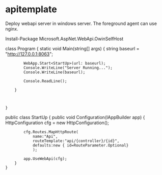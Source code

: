 # apitemplate

Deploy webapi server in windows server.
The foreground agent can use nginx.




Install-Package Microsoft.AspNet.WebApi.OwinSelfHost



 class Program
    {
        static void Main(string[] args)
        {
            string baseurl = "http://127.0.0.1:8063";

            WebApp.Start<StartUp>(url: baseurl);
            Console.WriteLine("Server Running...");
            Console.WriteLine(baseurl);

            Console.ReadLine();

        }


       
    }

   public  class  StartUp
    {
        public void Configuration(IAppBuilder app)
        {
            HttpConfiguration cfg = new HttpConfiguration();

            cfg.Routes.MapHttpRoute(
                name:"Api",
                routeTemplate:"api/{controller}/{id}",
                defaults:new { id=RouteParameter.Optional}
                );

            app.UseWebApi(cfg);
        }
    }
